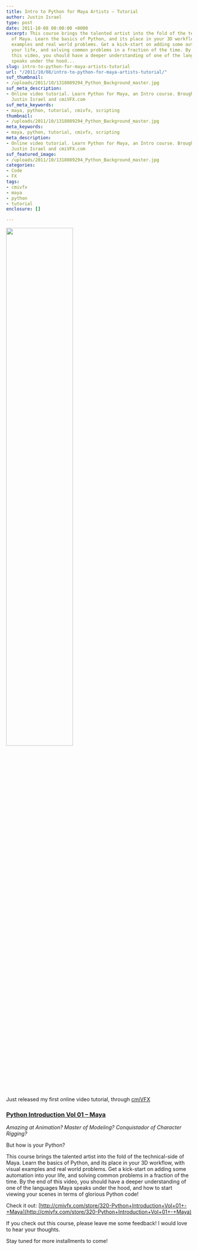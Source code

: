 ```yaml
---
title: Intro to Python for Maya Artists – Tutorial
author: Justin Israel
type: post
date: 2011-10-08 00:00:00 +0000
excerpt: This course brings the talented artist into the fold of the technical-side
  of Maya. Learn the basics of Python, and its place in your 3D workflow, with visual
  examples and real world problems. Get a kick-start on adding some automation into
  your life, and solving common problems in a fraction of the time. By the end of
  this video, you should have a deeper understanding of one of the languages Maya
  speaks under the hood...
slug: intro-to-python-for-maya-artists-tutorial
url: "/2011/10/08/intro-to-python-for-maya-artists-tutorial/"
suf_thumbnail:
- /uploads/2011/10/1318089294_Python_Background_master.jpg
suf_meta_description:
- Online video tutorial. Learn Python for Maya, an Intro course. Brought to you by
  Justin Israel and cmiVFX.com
suf_meta_keywords:
- maya, python, tutorial, cmivfx, scripting
thumbnail:
- /uploads/2011/10/1318089294_Python_Background_master.jpg
meta_keywords:
- maya, python, tutorial, cmivfx, scripting
meta_description:
- Online video tutorial. Learn Python for Maya, an Intro course. Brought to you by
  Justin Israel and cmiVFX.com
suf_featured_image:
- /uploads/2011/10/1318089294_Python_Background_master.jpg
categories:
- Code
- FX
tags:
- cmivfx
- maya
- python
- tutorial
enclosure: []

---
```

[<img class="alignnone" alt="" src="/uploads/2011/10/1318089294_Python_Background_master.jpg" width="60%" height="60%" />](https://cmivfx.com/python-introduction-vol-01---maya)

Just released my first online video tutorial, through [cmiVFX](http://www.cmivfx.com)

### [Python Introduction Vol 01 – Maya](http://cmivfx.com/store/320-Python+Introduction+Vol+01+-+Maya)

_Amazing at Animation? Master of Modeling? Conquistador of Character Rigging?_

But how is your Python?

<!--more-->

This course brings the talented artist into the fold of the technical-side of Maya. Learn the basics of Python, and its place in your 3D workflow, with visual examples and real world problems. Get a kick-start on adding some automation into your life, and solving common problems in a fraction of the time. By the end of this video, you should have a deeper understanding of one of the languages Maya speaks under the hood, and how to start viewing your scenes in terms of glorious Python code!

Check it out: [http://cmivfx.com/store/320-Python+Introduction+Vol+01+-+Maya](http://cmivfx.com/store/320-Python+Introduction+Vol+01+-+Maya)

If you check out this course, please leave me some feedback! I would love to hear your thoughts.

Stay tuned for more installments to come!